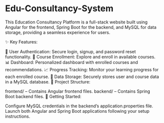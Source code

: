 # Edu-Consultancy-System
This Education Consultancy Platform is a full-stack website built using Angular for the frontend, Spring Boot for the backend, and MySQL for data storage, providing a seamless experience for users.

✨ Key Features:

🔐 User Authentication: Secure login, signup, and password reset functionality.
📖 Course Enrollment: Explore and enroll in available courses.
📊 Dashboard: Personalized dashboard with enrolled courses and recommendations.
📈 Progress Tracking: Monitor your learning progress for each enrolled course.
💾 Data Storage: Securely stores user and course data in a MySQL database.
📂 Project Structure:

frontend/ – Contains Angular frontend files.
backend/ – Contains Spring Boot backend files.
🚀 Getting Started:

Configure MySQL credentials in the backend’s application.properties file.
Launch both Angular and Spring Boot applications following your setup instructions.
